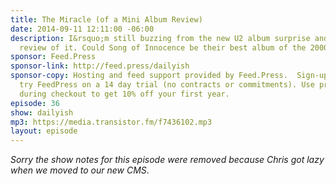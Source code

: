```yaml
---
title: The Miracle (of a Mini Album Review)
date: 2014-09-11 12:11:00 -06:00
description: I&rsquo;m still buzzing from the new U2 album surprise and do a quick
  review of it. Could Song of Innocence be their best album of the 2000&rsquo;s?
sponsor: Feed.Press
sponsor-link: http://feed.press/dailyish
sponsor-copy: Hosting and feed support provided by Feed.Press.  Sign-up today and
  try FeedPress on a 14 day trial (no contracts or commitments). Use promo code "dailyish"
  during checkout to get 10% off your first year.
episode: 36
show: dailyish
mp3: https://media.transistor.fm/f7436102.mp3
layout: episode
---
```


<em>Sorry the show notes for this episode were removed because Chris got lazy when we moved to our new CMS</em>.
